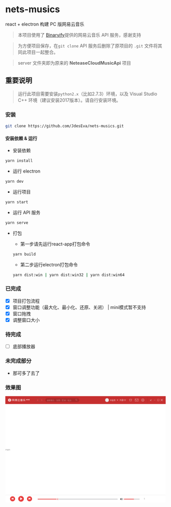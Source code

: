 # nets-musics

react + electron 构建 PC 版网易云音乐

> 本项目使用了 [Binaryify](https://github.com/Binaryify/NeteaseCloudMusicApi)提供的网易云音乐 API 服务，感谢支持

> 为方便项目保存，在`git clone` API 服务后删除了原项目的 `.git` 文件将其同此项目一起整合。

> server 文件夹即为原来的 **NeteaseCloudMusicApi** 项目

## 重要说明

> 运行此项目需要安装`python2.x`（比如2.7.3）环境，以及 Visual Studio C++ 环境（建议安装2017版本）。请自行安装环境。

### 安装

```bash
git clone https://github.com/JdesEva/nets-musics.git
```

#### 安装依赖 & 运行

- 安装依赖

```bash
yarn install
```

- 运行 electron

```bash
yarn dev
```

- 运行项目

```bash
yarn start
```

- 运行 API 服务

```bash
yarn serve
```

- 打包
  - 第一步请先运行react-app打包命令
  ```bash
  yarn build
  ```

  - 第二步运行electron打包命令
  ```bash
  yarn dist:win | yarn dist:win32 | yarn dist:win64
  ```

### 已完成

- [x] 项目打包流程
- [x] 窗口调整功能（最大化、最小化、还原、关闭） | mini模式暂不支持
- [x] 窗口拖拽
- [x] 调整窗口大小

### 待完成

- [ ] 底部播放器

### 未完成部分

- 那可多了去了


### 效果图

![index](src/asserts/public/index.png)
